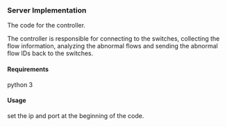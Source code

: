 ### Server Implementation

The code for the controller.

The controller is responsible for connecting to the switches, collecting the flow information, analyzing the abnormal flows and sending the abnormal flow IDs back to the switches.

#### Requirements

python 3

#### Usage

set the ip and port at the beginning of the code.